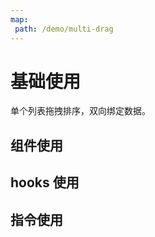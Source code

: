 ```yaml
---
map:
 path: /demo/multi-drag
---
```


# 基础使用

单个列表拖拽排序，双向绑定数据。

## 组件使用

<demo src="./demo.vue"
title="组件使用"
desc="使用组件完成拖拽排序">
</demo>


## hooks 使用
<demo src="./hooks.vue"
title="hooks 使用"
desc="使用 hooks 完成拖拽排序">
</demo>


## 指令使用

<demo src="./directive.vue"
title="指令使用"
desc="使用指令完成拖拽排序">
</demo>
